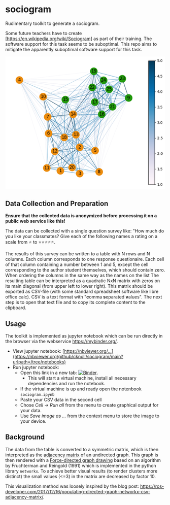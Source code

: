 # sociogram
Rudimentary toolkit to generate a sociogram.


Some future teachers have to create [https://en.wikipedia.org/wiki/Sociogram] as part of their training. The software support for this task seems to be suboptimal. This repo aims to mitigate the apparently suboptimal software support for this task.

![example image](example.png)

## Data Collection and Preparation

**Ensure that the collected data is anonymized before processing it on a public web service like this!**

The data can be collected with a single question survey like: "How much do you like your classmates? Give each of the following names a rating on a scale from ⭐ to ⭐⭐⭐⭐⭐.

The results of this survey can be written to a table with N rows and N columns. Each column corresponds to one response questionaire. Each cell of that column containing a number between 1 and 5, except the cell corresponding to the author student themselves, which should contain zero. When ordering the columns in the same way as the names on the list The resulting table can be interpreted as a quadratic NxN matrix with zeros on its main diagonal (from upper left to lower right). This matrix should be exported as CSV-file (with some standard spreadsheet software like libre office calc). CSV is a text format with "**c**omma **s**eparated **v**alues". The next step is to open that text file and to copy its complete content to the clipboard.



## Usage

The toolkit is implemented as jupyter notebook which can be run directly in the browser via the webservice https://mybinder.org/.

- View jupyter notebook: [https://nbviewer.org/...](https://nbviewer.org/github/cknoll/sociogram/main?urlpath=/tree/notebooks)
- Run jupyter notebook:
    - Open this link in a new tab: [![Binder](https://mybinder.org/badge_logo.svg)](https://mybinder.org/v2/gh/cknoll/sociogram/main?urlpath=/tree/notebooks).
        - This will start a virtual machine, install all necessary dependencies and run the notebook.
    - If the virtual machine is up and ready open the notenbook `sociogram.ipynb`
    - Paste your CSV data in the second cell
    - Chose *Cell* → *Run all* from the menu to create graphical output for your data.
    - Use *Save image as ...* from the context menu to store the image to your device.

## Background

The data from the table is converted to a symmetric matrix, which is then interpreted as the [adjacency matrix](https://en.wikipedia.org/wiki/Adjacency_matrix) of an undirected graph. This graph is then rendered with a [Force-directed graph drawing](https://en.wikipedia.org/wiki/Force-directed_graph_drawing#CITEREFFruchtermanReingold1991) based on an algorithm by Fruchterman and Reingold (1991) which is implemented in the python library `networkx`. To achieve better visual results (to render clusters more distinct) the small values (<=3) in the matrix are decreased by factor 10.

This visualization method was loosely inspired by the blog post: <https://ros-developer.com/2017/12/16/populating-directed-graph-networkx-csv-adjacency-matrix/>.
